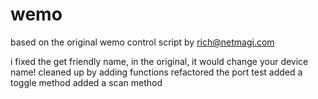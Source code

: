 # wemo
based on the original wemo control script by rich@netmagi.com

i fixed the get friendly name, in the original, it would change your device name!
cleaned up by adding functions
refactored the port test
added a toggle method
added a scan method




